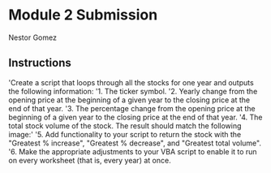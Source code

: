 # Module 2 Submission
Nestor Gomez

## Instructions
'Create a script that loops through all the stocks for one year and outputs the following information:
'1.     The ticker symbol.
'2.     Yearly change from the opening price at the beginning of a given year to the closing price at the end of that year.
'3.     The percentage change from the opening price at the beginning of a given year to the closing price at the end of that year.
'4.     The total stock volume of the stock. The result should match the following image:'
'5.     Add functionality to your script to return the stock with the "Greatest % increase", "Greatest % decrease", and "Greatest total volume".
'6.     Make the appropriate adjustments to your VBA script to enable it to run on every worksheet (that is, every year) at once.

